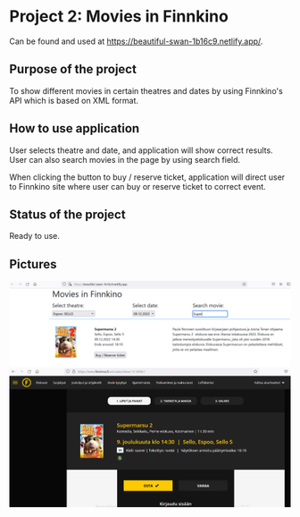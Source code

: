 # Project 2: Movies in Finnkino
Can be found and used at https://beautiful-swan-1b16c9.netlify.app/.

## Purpose of the project
To show different movies in certain theatres and dates by using Finnkino's API which is based on XML format.

## How to use application
User selects theatre and date, and application will show correct results. User can also search movies in the page by using search field.

When clicking the button to buy / reserve ticket, application will direct user to Finnkino site where user can buy or reserve ticket to correct event.

## Status of the project
Ready to use.

## Pictures
![alt text](pic1.png)
![alt text](pic2.png)